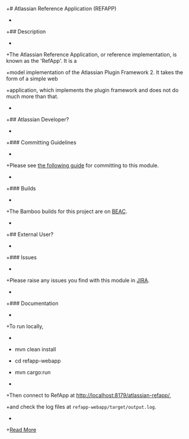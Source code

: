 +# Atlassian Reference Application (REFAPP)

+

+## Description

+

+The Atlassian Reference Application, or reference implementation, is known as the 'RefApp'. It is a

+model implementation of the Atlassian Plugin Framework 2. It takes the form of a simple web

+application, which implements the plugin framework and does not do much more than that.

+

+## Atlassian Developer?

+

+### Committing Guidelines

+

+Please see [the following guide](https://extranet.atlassian.com/x/Uouvdg) for committing to this module.

+

+### Builds

+

+The Bamboo builds for this project are on [BEAC](https://extranet-bamboo.internal.atlassian.com/browse/REFAPP).

+

+## External User?

+

+### Issues

+

+Please raise any issues you find with this module in [JIRA](https://ecosystem.atlassian.net/browse/REFAPP).

+

+### Documentation

+

+To run locally,

+

+    mvn clean install

+    cd refapp-webapp

+    mvn cargo:run

+

+Then connect to RefApp at [http://localhost:8179/atlassian-refapp/](http://localhost:8179/atlassian-refapp/),

+and check the log files at `refapp-webapp/target/output.log`.

+

+[Read More](https://developer.atlassian.com/display/DOCS/About+the+Atlassian+RefApp)